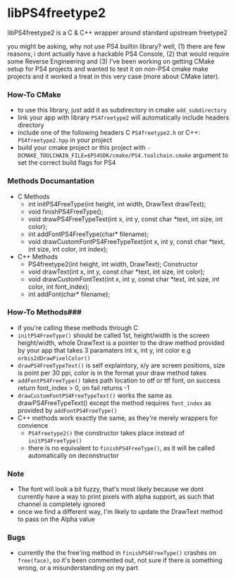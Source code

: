 # libPS4freetype2

libPS4freetype2 is a C & C++ wrapper around standard upstream freetype2

you might be asking, why not use PS4 builtin library?
well, (1) there are few reasons, i dont actually have a hackable PS4 Console, (2) that would require some Reverse Engineering and (3) I've been working on getting CMake setup for PS4 projects and wanted to test it on non-PS4 cmake make projects and it worked a treat in this very case (more about CMake later).

### How-To CMake ###
 - to use this library, just add it as subdirectory in cmake `add_subdirectory`
 - link your app with library `PS4freetype2` will automatically include headers directory
 - include one of the following headers C `PS4freetype2.h` or C++: `PS4freetype2.hpp` in your project
 - build your cmake project or this project with `-DCMAKE_TOOLCHAIN_FILE=$PS4SDK/cmake/PS4.toolchain.cmake` argument to set the correct build flags for PS4

### Methods Documantation ###
- C Methods
  - int initPS4FreeType(int height, int width, DrawText drawText);
  - void finishPS4FreeType();
  - void drawPS4FreeTypeText(int x, int y, const char *text, int size, int color);
  - int addFontPS4FreeType(char* filename);
  - void drawCustomFontPS4FreeTypeText(int x, int y, const char *text, int size, int color, int index);
- C++ Methods
  - PS4freetype2(int height, int width, DrawText); Constructor
  -	void drawText(int x, int y, const char *text, int size, int color);
  - void drawCustomFontText(int x, int y, const char *text, int size, int color, int font_index);
  - int addFont(char* filename);

### How-To Methods###
- if you're calling these methods through C
- `initPS4FreeType()` should be called 1st, height/width is the screen height/width, whole DrawText is a pointer to the draw method provided by your app that takes 3 paramaters int x, int y, int color e.g `orbis2dDrawPixelColor()`
- `drawPS4FreeTypeText()` is self explaintory, x/y are screen positions, size is point per 30 ppi, color is in the format your draw method takes
- `addFontPS4FreeType()` takes path location to otf or ttf font, on success return font_index > 0, on fail returns -1
- `drawCustomFontPS4FreeTypeText()` works the same as drawPS4FreeTypeText() except the method requires `font_index` as provided by `addFontPS4FreeType()`
- C++ methods work exactly the same, as they're merely wrappers for convience
  - `PS4freetype2()` the constructor takes place instead of `initPS4FreeType()`
  - there is no equivalent to `finishPS4FreeType()`, as it will be called automatically on deconstructor

### Note ###
 - The font will look a bit fuzzy, that's most likely because we dont currently have a way to print pixels with alpha support, as such that channel is completely ignored
 - once we find a different way, I'm likely to update the DrawText method to pass on the Alpha value
 
### Bugs ###
 - currently the the free'ing method in `finishPS4FreeType()` crashes on `free(face)`, so it's been commented out, not sure if there is something wrong, or a misunderstanding on my part
